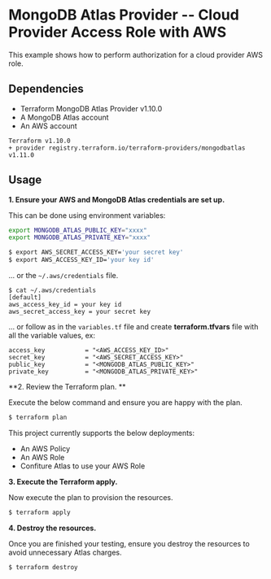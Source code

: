 # MongoDB Atlas Provider -- Cloud Provider Access Role with AWS
This example shows how to perform authorization for a cloud provider AWS role.

## Dependencies

* Terraform MongoDB Atlas Provider v1.10.0
* A MongoDB Atlas account 
* An AWS account


```
Terraform v1.10.0
+ provider registry.terraform.io/terraform-providers/mongodbatlas v1.11.0
```

## Usage

**1\. Ensure your AWS and MongoDB Atlas credentials are set up.**

This can be done using environment variables:

```bash
export MONGODB_ATLAS_PUBLIC_KEY="xxxx"
export MONGODB_ATLAS_PRIVATE_KEY="xxxx"
```

``` bash
$ export AWS_SECRET_ACCESS_KEY='your secret key'
$ export AWS_ACCESS_KEY_ID='your key id'
```

... or the `~/.aws/credentials` file.

```
$ cat ~/.aws/credentials
[default]
aws_access_key_id = your key id
aws_secret_access_key = your secret key
```
... or follow as in the `variables.tf` file and create **terraform.tfvars** file with all the variable values, ex:
```
access_key           = "<AWS_ACCESS_KEY_ID>"
secret_key           = "<AWS_SECRET_ACCESS_KEY>"
public_key           = "<MONGODB_ATLAS_PUBLIC_KEY>"
private_key          = "<MONGODB_ATLAS_PRIVATE_KEY>"
```

**2\. Review the Terraform plan. **

Execute the below command and ensure you are happy with the plan.

``` bash
$ terraform plan
```
This project currently supports the below deployments:

- An AWS Policy
- An AWS Role
- Confiture Atlas to use your AWS Role

**3\. Execute the Terraform apply.**

Now execute the plan to provision the resources.

``` bash
$ terraform apply
```

**4\. Destroy the resources.**

Once you are finished your testing, ensure you destroy the resources to avoid unnecessary Atlas charges.

``` bash
$ terraform destroy
```


